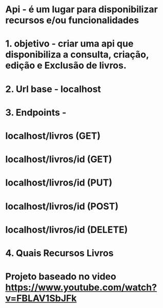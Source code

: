 # Api - é um lugar para disponibilizar recursos e/ou funcionalidades
# 1. objetivo - criar uma api que disponibiliza a consulta, criação, edição e Exclusão de livros.
# 2. Url base - localhost
# 3. Endpoints -
#       localhost/livros (GET)
#       localhost/livros/id (GET)
#       localhost/livros/id (PUT)
#       localhost/livros/id (POST)
#       localhost/livros/id (DELETE)
# 4. Quais Recursos Livros
#
#
# Projeto baseado no video https://www.youtube.com/watch?v=FBLAV1SbJFk
